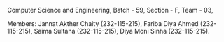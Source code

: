 Computer Science and Engineering,
Batch - 59, 
Section - F,
Team - 03,

Members:
    Jannat Akther Chaity      (232-115-215),
    Fariba Diya Ahmed         (232-115-215),
    Saima Sultana             (232-115-215),
    Diya Moni Sinha           (232-115-215).
